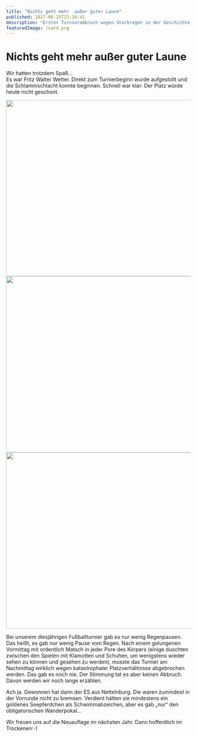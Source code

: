 ```yaml
---
title: "Nichts geht mehr  außer guter Laune"
published: 2017-06-25T23:34:41
description: "Erster Turnierabbruch wegen Starkregen in der Geschichte der EC-Nordbund-Sportarbeit...\n#Spielabbruch #WirsindderNordbund #GeileZeit #meinEC"
featuredImage: /card.png
---
```


# Nichts geht mehr  außer guter Laune

<p></p><p>Wir hatten trotzdem Spaß&#8230;<br>Es war Fritz Walter Wetter. Direkt zum Turnierbeginn wurde aufgestollt und die Schlammschlacht konnte beginnen. Schnell war klar: Der Platz würde heute nicht geschont.</p><p><img src="/old/20170624_115746859_iOS-e1498426221316-640x480.jpg" alt width="640" height="480"><img src="/old/20170624_115746959_iOS-e1498426260950-640x480.jpg" alt width="640" height="480"><img src="/old/20170624_115747059_iOS-e1498426277994-640x480.jpg" alt width="640" height="480"></p><p>Bei unserem diesjährigen Fußballturnier gab es nur wenig Regenpausen. Das heißt, es gab nur wenig Pause vom Regen. Nach einem gelungenen Vormittag mit ordentlich Matsch in jeder Pore des Körpers (einige duschten zwischen den Spielen mit Klamotten und Schuhen, um wenigstens wieder sehen zu können und gesehen zu werden), musste das Turnier am Nachmittag wirklich wegen katastrophaler Platzverhältnisse abgebrochen werden. Das gab es noch nie. Der Stimmung tat es aber keinen Abbruch. Davon werden wir noch lange erzählen.</p><p>Ach ja. Gewonnen hat dann der ES aus Nettelnburg. Die waren zumindest in der Vorrunde nicht zu bremsen. Verdient hätten sie mindestens ein goldenes Seepferdchen als Schwimmabzeichen, aber es gab &#8222;nur&#8220; den obligatorischen Wanderpokal&#8230;</p><p>Wir freuen uns auf die Neuauflage im nächsten Jahr. Dann hoffentlich im Trockenen:-)</p>